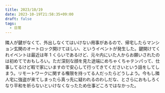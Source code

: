 ```yaml
---
title: 2023/10/19
date: 2023-10-19T21:58:35+09:00
draft: false
tags:
  - 日常
---
```


隣人が鍵がなくて、外出しなくてはいけない用事があるので、帰宅したらマンション玄関のオートロック開けてほしい、というイベントが発生した。鍵開けてくれイベントは最近は年 1 くらいであるけど、元々内にいた人からお願いされたのは初めてでおもしろい。ただ深刻な顔を見た途端にめちゃくちゃテンパって、仕事してるけど暇で家にいますので安心して行ってきてくださいという話をしてしまう。リモートワークに関する権限を持ってる人だったらどうしよう。今もし隣人宅に強盗が来てしまったら真っ先に疑われるのわしだな、とさらにおもしろくなり平和を祈らないといけなくなったため仕事どころではなかった。
